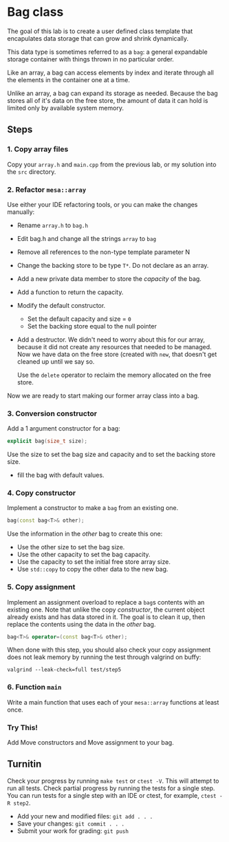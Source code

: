 # Bag class

The goal of this lab is to create a user defined
class template that encapulates data storage that can grow
and shrink dynamically.

This data type is sometimes referred to as a `bag`:
a general expandable storage container with things thrown in
no particular order.

Like an array, a bag can access elements by index and
iterate through all the elements in the container one at a time.

Unlike an array, a bag can expand its storage as needed.
Because the bag stores all of it's data on the free store,
the amount of data it can hold is limited only by available system memory.

## Steps

### 1. Copy array files
Copy your `array.h` and `main.cpp` from the previous lab,
or my solution into the `src` directory.

### 2. Refactor `mesa::array`
Use either your IDE refactoring tools, or you can make the changes manually:

- Rename `array.h` to `bag.h`
- Edit bag.h and change all the strings `array` to `bag`
- Remove all references to the non-type template parameter N
- Change the backing store to be type `T*`. Do not declare as an array.
- Add a new private data member to store the *capacity* of the bag.
- Add a function to return the capacity.
- Modify the default constructor.

  - Set the default capacity and size = `0`
  - Set the backing store equal to the null pointer
- Add a destructor.
  We didn't need to worry about this for our array, because it did not create
  any resources that needed to be managed.
  Now we have data on the free store (created with `new`, that doesn't get
  cleaned up until we say so.

  Use the `delete` operator to reclaim the memory allocated on the free store.

Now we are ready to start making our former array class into a bag.

### 3. Conversion constructor
Add a 1 argument constructor for a bag:

```cpp
explicit bag(size_t size);
```

Use the size to set the bag size and capacity and to set the backing store size.
- fill the bag with default values.

### 4. Copy constructor
Implement a constructor to make a `bag` from an existing one.

```cpp
bag(const bag<T>& other);
```

Use the information in the *other* bag to create this one:
- Use the other size to set the bag size.
- Use the other capacity to set the bag capacity.
- Use the capacity to set the initial free store array size.
- Use `std::copy` to copy the other data to the new bag.

### 5. Copy assignment
Implement an assignment overload to replace a `bag`s contents with
 an existing one.
Note that unlike the copy *constructor*, the current object already exists
and has data stored in it.
The goal is to clean it up, then replace the contents using the data
in the *other* bag.

```cpp
bag<T>& operator=(const bag<T>& other);
```

When done with this step, you should also check your copy assignment
does not leak memory by running the test through valgrind on buffy:

```
valgrind --leak-check=full test/step5
```

### 6. Function `main`
Write a main function that uses each of your `mesa::array` functions at least once.


### Try This!
Add Move constructors and Move assignment to your bag.

## Turnitin
Check your progress by running `make test` or `ctest -V`.
This will attempt to run all tests.
Check partial progress by running the tests for a single step.
You can run tests for a single step with an IDE or ctest,
for example, `ctest -R step2`.

- Add your new and modified files: `git add . . . `
- Save your changes: `git commit . . . `
- Submit your work for grading: `git push`


